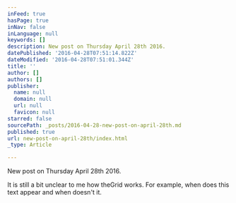 ```yaml
---
inFeed: true
hasPage: true
inNav: false
inLanguage: null
keywords: []
description: New post on Thursday April 28th 2016.
datePublished: '2016-04-28T07:51:14.822Z'
dateModified: '2016-04-28T07:51:01.344Z'
title: ''
author: []
authors: []
publisher:
  name: null
  domain: null
  url: null
  favicon: null
starred: false
sourcePath: _posts/2016-04-28-new-post-on-april-28th.md
published: true
url: new-post-on-april-28th/index.html
_type: Article

---
```

New post on Thursday April 28th 2016\.

It is still a bit unclear to me how theGrid works. For example, when does this text appear and when doesn't it.